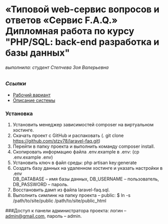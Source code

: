 «Типовой web-сервис вопросов и ответов «Сервис F.A.Q.»
Дипломная работа 
по курсу "PHP/SQL: back-end разработка и базы данных" 
=====================
###### выполнила: студент Степчева Зоя Валерьевна 

### ***Ссылки***
 * [Рабочий вариант](www.stzv78.ru/)
 * [Описание системы]( https://docs.google.com/document/d/1QOjNfG8jihqoGCqJuJQ1-ltka-AgcRYpf_htl1Y71s8/edit)

### Установка
1. Установить менеджер зависимостей composer на виртуальном хостинге.
2. Скачать проект с GitHub и распаковать (. git clone https://github.com/stzv78/laravel-faq.git)
3. Перейти в папку проекта и выполнить команду composer install.
4. Скопировать информацию файла  .env.example  в  .env:
  (cp .env.example .env)
5. Установить ключ в файл среды: php artisan key:generate 
6. Создать базу данных на удаленном хостинге и указать настройки в .env  
DB_DATABASE – имя базы данных, 
DB_USERNAME – пользователь, 
DB_PASSWORD – пароль.
7. Восстановить дамп из файла laravel-faq.sql.
8. Выполнить симлинк на папку проекта – public:
$ ln -s  /path/to/site/public  /path/to/site/public_html

###Доступ к панели администратора проекта: 
логин – admin@gmail.com, пароль – admin.
